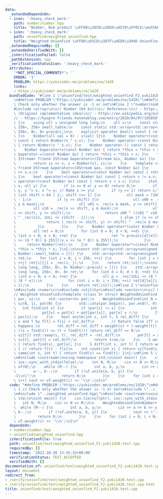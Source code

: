 ```yaml
---
data:
  _extendedDependsOn:
  - icon: ':heavy_check_mark:'
    path: number/nimber.hpp
    title: "Nimber, Nim product \uFF08\u30CB\u30E0\u6570\uFF0C$\\mathbb{F}_{2^{64}}$\uFF09"
  - icon: ':heavy_check_mark:'
    path: unionfind/weighted_unionfind.hpp
    title: "Weighted UnionFind \uFF08\u91CD\u307F\u4ED8\u304D UnionFind\uFF09"
  _extendedRequiredBy: []
  _extendedVerifiedWith: []
  _isVerificationFailed: false
  _pathExtension: cpp
  _verificationStatusIcon: ':heavy_check_mark:'
  attributes:
    '*NOT_SPECIAL_COMMENTS*': ''
    ERROR: '1'
    PROBLEM: https://yukicoder.me/problems/no/1420
    links:
    - https://yukicoder.me/problems/no/1420
  bundledCode: "#line 1 \"unionfind/test/weighted_unionfind_F2.yuki1420.test.cpp\"\
    \n#define PROBLEM \"https://yukicoder.me/problems/no/1420\"\n#define ERROR 1 //\
    \ Check only whether the answer is -1 or not\n#line 2 \"number/nimber.hpp\"\n\
    #include <array>\n\n// Nimber (64 bit)\n// Reference:\n// - https://judge.yosupo.jp/submission/4542\
    \ (Original implementation idea)\n// - https://en.wikipedia.org/wiki/Nimber\n\
    // - https://kyopro-friends.hatenablog.com/entry/2020/04/07/195850\nstruct Nimber\
    \ {\n    using ull = unsigned long long;\n    ull v;\n    const static std::array<std::array<unsigned,\
    \ 256>, 256> small_table;\n    const static std::array<std::array<std::array<ull,\
    \ 256>, 8>, 8> precalc;\n\n    explicit operator bool() const { return v != 0;\
    \ }\n    Nimber(ull val = 0) : v(val) {}\n    Nimber operator+(const Nimber &x)\
    \ const { return Nimber(v ^ x.v); }\n    Nimber operator-(const Nimber &x) const\
    \ { return Nimber(v ^ x.v); }\n    Nimber operator-() const { return *this; }\n\
    \    Nimber &operator+=(const Nimber &x) { return *this = *this + x; }\n    Nimber\
    \ &operator-=(const Nimber &x) { return *this = *this + x; }\n    template <class\
    \ IStream> friend IStream &operator>>(IStream &is, Nimber &x) {\n        ull v;\n\
    \        return is >> v, x = Nimber(v), is;\n    }\n    template <class OStream>\
    \ friend OStream &operator<<(OStream &os, const Nimber &x) {\n        return os\
    \ << x.v;\n    }\n    bool operator==(const Nimber &x) const { return v == x.v;\
    \ }\n    bool operator!=(const Nimber &x) const { return v != x.v; }\n    bool\
    \ operator<(const Nimber &x) const { return v < x.v; }\n\n    static ull _rec(ull\
    \ x, ull y) {\n        if (x == 0 or y == 0) return 0;\n        if (x < y) x ^=\
    \ y, y ^= x, x ^= y; // Make x >= y\n        if (y == 1) return x;\n        for\
    \ (int shift = 64 / 2;; shift >>= 1) {\n            ull mask = (1ULL << shift)\
    \ - 1;\n            if (y >> shift) {\n                ull v00 = _rec(x & mask,\
    \ y & mask);\n                ull v01 = _rec(x & mask, y >> shift);\n        \
    \        ull v10 = _rec(x >> shift, y & mask);\n                ull v11 = _rec(x\
    \ >> shift, y >> shift);\n                return v00 ^ ((v01 ^ v10 ^ v11) << shift)\
    \ ^ _rec(v11, 1ULL << (shift - 1));\n            } else if (x >> shift) {\n  \
    \              return (_rec(x >> shift, y) << shift) ^ _rec(x & mask, y);\n  \
    \          }\n        }\n    }\n    Nimber operator*(const Nimber &x) const {\n\
    \        ull ret = 0;\n        for (int d = 0; d < 8; ++d) {\n            for\
    \ (int e = 0; e < 8; ++e) {\n                ret ^= precalc[d][e][small_table[(v\
    \ >> (d * 8)) & 255][(x.v >> (e * 8)) & 255]];\n            }\n        }\n   \
    \     return Nimber(ret);\n    }\n    Nimber &operator*=(const Nimber &x) { return\
    \ *this = *this * x; }\n};\n\nconst std::array<std::array<unsigned, 256>, 256>\
    \ Nimber::small_table = []() {\n    std::array<std::array<unsigned, 256>, 256>\
    \ ret;\n    for (int i = 0; i < 256; ++i) {\n        for (int j = 0; j < 256;\
    \ ++j) ret[i][j] = _rec(i, j);\n    }\n    return ret;\n}();\nconst std::array<std::array<std::array<unsigned\
    \ long long, 256>, 8>, 8> Nimber::precalc = []() {\n    std::array<std::array<std::array<unsigned\
    \ long long, 256>, 8>, 8> ret;\n    for (int d = 0; d < 8; ++d) {\n        for\
    \ (int e = 0; e < 8; ++e) {\n            ull p = _rec(1ULL << (8 * d), 1ULL <<\
    \ (8 * e));\n            for (int i = 0; i < 256; ++i) ret[d][e][i] = _rec(p,\
    \ i);\n        }\n    }\n    return ret;\n}();\n#line 2 \"unionfind/weighted_unionfind.hpp\"\
    \n#include <numeric>\n#include <utility>\n#include <vector>\n\n// CUT begin\n\
    // Weighted UnionFind\ntemplate <class S> struct WeightedUnionFind {\n    std::vector<int>\
    \ par, sz;\n    std::vector<S> pot;\n    WeightedUnionFind(int N = 0) : par(N),\
    \ sz(N, 1), pot(N) {\n        std::iota(par.begin(), par.end(), 0);\n    }\n \
    \   int find(int x) {\n        if (par[x] != x) {\n            int r = find(par[x]);\n\
    \            pot[x] = pot[x] + pot[par[x]], par[x] = r;\n        }\n        return\
    \ par[x];\n    }\n    bool unite(int s, int t, S rel_diff) {\n        // Relate\
    \ s and t by f[t] = f[s] + rel_diff\n        // Return false iff contradiction\
    \ happens.\n        rel_diff = rel_diff + weight(s) + (-weight(t));\n        if\
    \ ((s = find(s)) == (t = find(t))) return rel_diff == 0;\n        if (sz[s] <\
    \ sz[t]) std::swap(s, t), rel_diff = -rel_diff;\n        par[t] = s, sz[s] +=\
    \ sz[t], pot[t] = rel_diff;\n        return true;\n    }\n    S weight(int x)\
    \ { return find(x), pot[x]; }\n    S diff(int s, int t) { return weight(t) + (-weight(s));\
    \ } // return f[t] - f[s]\n    int count(int x) { return sz[find(x)]; }\n    bool\
    \ same(int s, int t) { return find(s) == find(t); }\n};\n#line 5 \"unionfind/test/weighted_unionfind_F2.yuki1420.test.cpp\"\
    \n#include <iostream>\nusing namespace std;\n\nint main() {\n    cin.tie(nullptr),\
    \ ios::sync_with_stdio(false);\n    int N, M;\n    cin >> N >> M;\n\n    WeightedUnionFind<Nimber>\
    \ uf(N);\n    while (M--) {\n        int a, b, y;\n        cin >> a >> b >> y;\n\
    \        a--, b--;\n        if (!uf.unite(a, b, y)) {\n            cout << \"\
    -1\\n\";\n            return 0;\n        }\n    }\n    for (int i = 0; i < N;\
    \ i++) cout << uf.weight(i) << '\\n';\n}\n"
  code: "#define PROBLEM \"https://yukicoder.me/problems/no/1420\"\n#define ERROR\
    \ 1 // Check only whether the answer is -1 or not\n#include \"../../number/nimber.hpp\"\
    \n#include \"../weighted_unionfind.hpp\"\n#include <iostream>\nusing namespace\
    \ std;\n\nint main() {\n    cin.tie(nullptr), ios::sync_with_stdio(false);\n \
    \   int N, M;\n    cin >> N >> M;\n\n    WeightedUnionFind<Nimber> uf(N);\n  \
    \  while (M--) {\n        int a, b, y;\n        cin >> a >> b >> y;\n        a--,\
    \ b--;\n        if (!uf.unite(a, b, y)) {\n            cout << \"-1\\n\";\n  \
    \          return 0;\n        }\n    }\n    for (int i = 0; i < N; i++) cout <<\
    \ uf.weight(i) << '\\n';\n}\n"
  dependsOn:
  - number/nimber.hpp
  - unionfind/weighted_unionfind.hpp
  isVerificationFile: true
  path: unionfind/test/weighted_unionfind_F2.yuki1420.test.cpp
  requiredBy: []
  timestamp: '2022-10-30 13:35:32+09:00'
  verificationStatus: TEST_ACCEPTED
  verifiedWith: []
documentation_of: unionfind/test/weighted_unionfind_F2.yuki1420.test.cpp
layout: document
redirect_from:
- /verify/unionfind/test/weighted_unionfind_F2.yuki1420.test.cpp
- /verify/unionfind/test/weighted_unionfind_F2.yuki1420.test.cpp.html
title: unionfind/test/weighted_unionfind_F2.yuki1420.test.cpp
---
```

